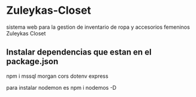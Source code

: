 # Zuleykas-Closet
sistema web para la gestion de inventario de ropa y accesorios femeninos Zuleykas Closet

## Instalar dependencias que estan en el package.json
npm i mssql morgan cors dotenv express

para instalar nodemon es npm i nodemos -D